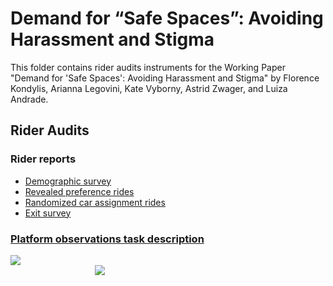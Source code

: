 # Demand for “Safe Spaces”: Avoiding Harassment and Stigma
This folder contains rider audits instruments for the Working Paper "Demand for 'Safe Spaces': Avoiding Harassment and Stigma" by Florence Kondylis, Arianna Legovini, Kate Vyborny, Astrid Zwager, and Luiza Andrade.

## Rider Audits

### Rider reports
- [Demographic survey]()
- [Revealed preference rides]()
- [Randomized car assignment rides]()
- [Exit survey]()

### [Platform observations task description]()

<div class = "row">
  <div class = "column" style = "width:30%">
    <img src="https://github.com/worldbank/rio-safe-space/blob/master/img/wb.png" align = "left">
  </div>
  <div class = "column" style = "width:30%">
    <img src="https://github.com/worldbank/rio-safe-space/blob/master/img/i2i.png" align = "right">
  </div>
</div>
 
